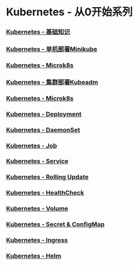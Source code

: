 # Kubernetes - 从0开始系列

### [Kubernetes - 基础知识](./k8s-base.md)
### [Kubernetes - 单机部署Minikube](./k8s-install-mini.md)
### [Kubernetes - Microk8s](./k8s-install-microk8s.md)
### [Kubernetes - 集群部署Kubeadm](./k8s-install-adm.md)
### [Kubernetes - Microk8s](./k8s-install-microk8s.md)
### [Kubernetes - Deployment](./k8s-deployment.md)
### [Kubernetes - DaemonSet](./k8s-daemonset.md)
### [Kubernetes - Job](./k8s-job.md)
### [Kubernetes - Service](./k8s-service.md)
### [Kubernetes - Rolling Update](./k8s-rollingupdate.md)
### [Kubernetes - HealthCheck](./k8s-healthcheck.md)
### [Kubernetes - Volume](./k8s-volume.md)
### [Kubernetes - Secret & ConfigMap](./k8s-secret-configmap.md)
### [Kubernetes - Ingress](./k8s-ingress.md)
### [Kubernetes - Helm](./k8s-helm.md)